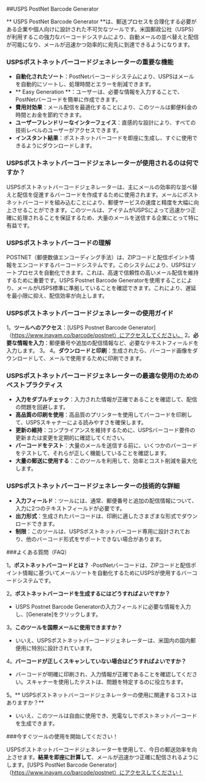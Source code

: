 ##USPS PostNet Barcode Generator

** USPS PostNet Barcode Generator **は、郵送プロセスを合理化する必要がある企業や個人向けに設計された不可欠なツールです。米国郵政公社（USPS）が利用するこの強力なバーコードシステムにより、自動メールの並べ替えと配信が可能になり、メールが迅速かつ効率的に宛先に到達できるようになります。

### USPSポストネットバーコードジェネレーターの重要な機能

-  **自動化されたソート**：PostNetバーコードシステムにより、USPSはメールを自動的にソートし、処理時間とエラーを削減できます。
-  ** Easy Generation **：ユーザーは、必要な情報を入力することで、PostNetバーコードを簡単に作成できます。
-  **費用対効果**：メール配信を最適化することにより、このツールは郵便料金の時間とお金を節約できます。
-  **ユーザーフレンドリーなインターフェイス**：直感的な設計により、すべての技術レベルのユーザーがアクセスできます。
-  **インスタント結果**：ポストネットバーコードを即座に生成し、すぐに使用できるようにダウンロードします。

### USPSポストネットバーコードジェネレーターが使用されるのは何ですか？

USPSポストネットバーコードジェネレーターは、主にメールの効率的な並べ替えと配信を促進するバーコードを作成するために使用されます。メールにポストネットバーコードを組み込むことにより、郵便サービスの速度と精度を大幅に向上させることができます。このツールは、アイテムがUSPSによって迅速かつ正確に処理されることを保証するため、大量のメールを送信する企業にとって特に有益です。

### USPSポストネットバーコードの理解

POSTNET（郵便数値エンコーディング手法）は、ZIPコードと配信ポイント情報をエンコードするバーコードシステムです。このシステムにより、USPSはソートプロセスを自動化できます。これは、高速で信頼性の高いメール配信を維持するために重要です。USPS Postnet Barcode Generatorを使用することにより、メールがUSPS標準に準拠していることを確認できます。これにより、遅延を最小限に抑え、配信効率が向上します。

### USPSポストネットバーコードジェネレーターの使用ガイド

1。**ツールへのアクセス**：[USPS Postnet Barcode Generator]（https://www.inayam.co/barcode/postnet）にアクセスしてください。
2。**必要な情報を入力**：郵便番号や追加の配信情報など、必要なテキストフィールドを入力します。
3。
4。**ダウンロードと印刷**：生成されたら、バーコード画像をダウンロードして、メールで使用するために印刷できます。

### USPSポストネットバーコードジェネレーターの最適な使用のためのベストプラクティス

-  **入力をダブルチェック**：入力された情報が正確であることを確認して、配信の問題を回避します。
-  **高品質の印刷を使用**：高品質のプリンターを使用してバーコードを印刷して、USPSスキャナーによる読みやすさを確保します。
-  **更新の維持**：コンプライアンスを維持するために、USPSバーコード要件の更新または変更を定期的に確認してください。
-  **バーコードをテスト**：大量のメールを送信する前に、いくつかのバーコードをテストして、それらが正しく機能していることを確認します。
-  **大量の郵送に使用する**：このツールを利用して、効率とコスト削減を最大化します。

### USPSポストネットバーコードジェネレーターの技術的な詳細

-  **入力フィールド**：ツールには、通常、郵便番号と追加の配信情報について、入力に2つのテキストフィールドが必要です。
-  **出力形式**：生成されたバーコードは、印刷に適したさまざまな形式でダウンロードできます。
-  **制限**：このツールは、USPSポストネットバーコード専用に設計されており、他のバーコード形式をサポートできない場合があります。

###よくある質問（FAQ）

1。**ポストネットバーコードとは？**
-PostNetバーコードは、ZIPコードと配信ポイント情報に基づいてメールソートを自動化するためにUSPSが使用するバーコードシステムです。

2。**ポストネットバーコードを生成するにはどうすればよいですか？**
-  USPS Postnet Barcode Generatorの入力フィールドに必要な情報を入力し、[Generate]をクリックします。

3。**このツールを国際メールに使用できますか？**
- いいえ、USPSポストネットバーコードジェネレーターは、米国内の国内郵便用に特別に設計されています。

4。**バーコードが正しくスキャンしていない場合はどうすればよいですか？**
- バーコードが明確に印刷され、入力情報が正確であることを確認してください。スキャナーを使用したテストは、問題を特定するのに役立ちます。

5。** USPSポストネットバーコードジェネレーターの使用に関連するコストはありますか？**
- いいえ、このツールは自由に使用でき、充電なしでポストネットバーコードを生成できます。

###今すぐツールの使用を開始してください！

USPSポストネットバーコードジェネレーターを使用して、今日の郵送効率を向上させます。**結果を即座に計算して**、メールが迅速かつ正確に配信されるようにします。[USPS PostNet Barcode Generator]（https://www.inayam.co/barcode/postnet）にアクセスしてください！